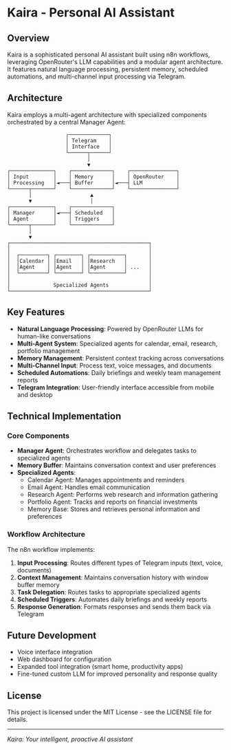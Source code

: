 # Kaira - Personal AI Assistant

## Overview

Kaira is a sophisticated personal AI assistant built using n8n workflows, leveraging OpenRouter's LLM capabilities and a modular agent architecture. It features natural language processing, persistent memory, scheduled automations, and multi-channel input processing via Telegram.

## Architecture

Kaira employs a multi-agent architecture with specialized components orchestrated by a central Manager Agent:

```
                   ┌─────────────┐
                   │ Telegram    │
                   │ Interface   │
                   └──────┬──────┘
                          │
                          ▼
┌──────────────┐    ┌─────────────┐    ┌───────────────┐
│ Input        │    │ Memory      │    │ OpenRouter    │
│ Processing   │◄───┤ Buffer      │◄───┤ LLM           │
└──────┬───────┘    └─────────────┘    └───────────────┘
       │                   ▲
       ▼                   │
┌──────────────┐    ┌─────────────┐
│ Manager      │◄───┤ Scheduled   │
│ Agent        │    │ Triggers    │
└──────┬───────┘    └─────────────┘
       │
       ▼
┌─────────────────────────────────────────────┐
│                                             │
│  ┌─────────┐ ┌────────┐ ┌───────────┐       │
│  │Calendar │ │Email   │ │Research   │       │
│  │Agent    │ │Agent   │ │Agent      │ ...   │
│  └─────────┘ └────────┘ └───────────┘       │
│                                             │
│              Specialized Agents             │
└─────────────────────────────────────────────┘
```

## Key Features

- **Natural Language Processing**: Powered by OpenRouter LLMs for human-like conversations
- **Multi-Agent System**: Specialized agents for calendar, email, research, portfolio management
- **Memory Management**: Persistent context tracking across conversations
- **Multi-Channel Input**: Process text, voice messages, and documents
- **Scheduled Automations**: Daily briefings and weekly team management reports
- **Telegram Integration**: User-friendly interface accessible from mobile and desktop

## Technical Implementation

### Core Components

- **Manager Agent**: Orchestrates workflow and delegates tasks to specialized agents
- **Memory Buffer**: Maintains conversation context and user preferences
- **Specialized Agents**:
  - Calendar Agent: Manages appointments and reminders
  - Email Agent: Handles email communication
  - Research Agent: Performs web research and information gathering
  - Portfolio Agent: Tracks and reports on financial investments
  - Memory Base: Stores and retrieves personal information and preferences

### Workflow Architecture

The n8n workflow implements:

1. **Input Processing**: Routes different types of Telegram inputs (text, voice, documents)
2. **Context Management**: Maintains conversation history with window buffer memory
3. **Task Delegation**: Routes tasks to appropriate specialized agents
4. **Scheduled Triggers**: Automates daily briefings and weekly reports
5. **Response Generation**: Formats responses and sends them back via Telegram

## Future Development

- Voice interface integration
- Web dashboard for configuration
- Expanded tool integration (smart home, productivity apps)
- Fine-tuned custom LLM for improved personality and response quality

## License

This project is licensed under the MIT License - see the LICENSE file for details.

---

*Kaira: Your intelligent, proactive AI assistant*

